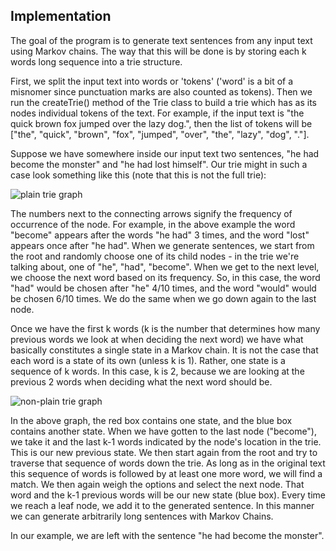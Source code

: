 ## Implementation ##

The goal of the program is to generate text sentences from any input text using Markov chains. The way that this will be done is by storing each k words long sequence into a trie structure. 

First, we split the input text into words or 'tokens' ('word' is a bit of a misnomer since punctuation marks are also counted as tokens). Then we run the createTrie() method of the Trie class to build a
trie which has as its nodes individual tokens of the text. For example, if the input text is "the quick brown fox jumped over the lazy dog.", then the list of tokens will be
["the", "quick", "brown", "fox", "jumped", "over", "the", "lazy", "dog", "."]. 

Suppose we have somewhere inside our input text two sentences, "he had become the monster" and  "he had lost himself". Our trie might in such a case look something like this (note that this is not the full trie):

![plain trie graph](https://i.imgur.com/Knm9D99.png)


The numbers next to the connecting arrows signify the frequency of occurrence of the node. For example, in the above example the word "become" appears after the words "he had" 3 times, and the word "lost"
appears once after "he had". When we generate sentences, we start from the root and randomly choose one of its child nodes - in the trie we're talking about, one of "he", "had", "become". 
When we get to the next level, we choose the next word based on its frequency. So, in this case, the word "had" would be chosen after "he" 4/10 times, and the word "would" would be chosen 6/10 times. We do the same when we go down again to the last node.

Once we have the first k words (k is the number that determines how many previous words we look at when deciding the next word) we have what basically constitutes a single state in a Markov chain.
It is not the case that each word is a state of its own (unless k is 1). Rather, one state is a sequence of k words. In this case, k is 2, because we are looking at the previous 2 words when deciding what the next word should be.

![non-plain trie graph](https://i.imgur.com/PfjqOuW.png)

In the above graph, the red box contains one state, and the blue box contains another state. When we have gotten to the last node ("become"), we take it and the last k-1 words indicated by the node's location in the trie. This is our new previous state.
We then start again from the root and try to traverse that sequence of words down the trie. As long as in the original text this sequence of words is followed by at least one more word, we will find a match. We then again weigh the options and select the next node.
That word and the k-1 previous words will be our new state (blue box). Every time we reach a leaf node, we add it to the generated sentence. In this manner we can generate arbitrarily long sentences with Markov Chains.

In our example, we are left with the sentence "he had become the monster". 
